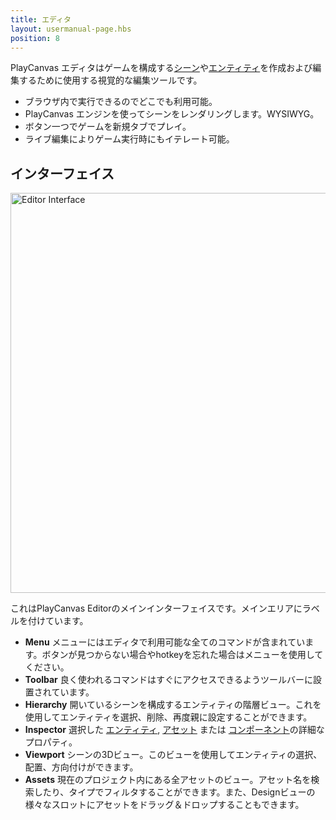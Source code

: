 ```yaml
---
title: エディタ
layout: usermanual-page.hbs
position: 8
---
```


PlayCanvas エディタはゲームを構成する[シーン][1]や[エンティティ][2]を作成および編集するために使用する視覚的な編集ツールです。

* ブラウザ内で実行できるのでどこでも利用可能。
* PlayCanvas エンジンを使ってシーンをレンダリングします。WYSIWYG。
* ボタン一つでゲームを新規タブでプレイ。
* ライブ編集によりゲーム実行時にもイテレート可能。

## インターフェイス

<img loading="lazy" alt="Editor Interface" width="640" src="/images/user-manual/editor/editor-annotated.jpg">

これはPlayCanvas Editorのメインインターフェイスです。メインエリアにラベルを付けています。

* **Menu** メニューにはエディタで利用可能な全てのコマンドが含まれています。ボタンが見つからない場合やhotkeyを忘れた場合はメニューを使用してください。
* **Toolbar** 良く使われるコマンドはすぐにアクセスできるようツールバーに設置されています。
* **Hierarchy** 開いているシーンを構成するエンティティの階層ビュー。これを使用してエンティティを選択、削除、再度親に設定することができます。
* **Inspector** 選択した [エンティティ][2], [アセット][4] または [コンポーネント][3]の詳細なプロパティ。
* **Viewport** シーンの3Dビュー。このビューを使用してエンティティの選択、配置、方向付けができます。
* **Assets** 現在のプロジェクト内にある全アセットのビュー。アセット名を検索したり、タイプでフィルタすることができます。また、Designビューの様々なスロットにアセットをドラッグ＆ドロップすることもできます。

[1]: /user-manual/glossary#scene
[2]: /user-manual/glossary#entity
[3]: /user-manual/glossary#component
[4]: /user-manual/glossary#asset
